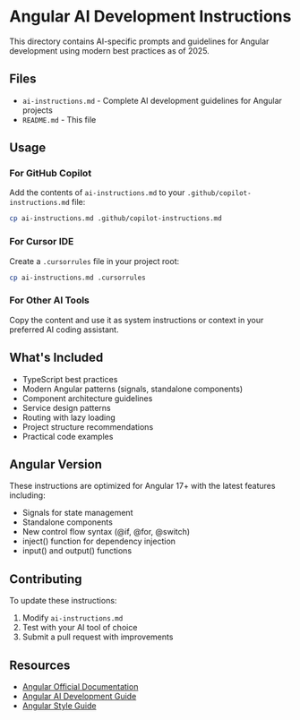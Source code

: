 # Angular AI Development Instructions

This directory contains AI-specific prompts and guidelines for Angular development using modern best practices as of 2025.

## Files

- `ai-instructions.md` - Complete AI development guidelines for Angular projects
- `README.md` - This file

## Usage

### For GitHub Copilot

Add the contents of `ai-instructions.md` to your `.github/copilot-instructions.md` file:

```bash
cp ai-instructions.md .github/copilot-instructions.md
```

### For Cursor IDE

Create a `.cursorrules` file in your project root:

```bash
cp ai-instructions.md .cursorrules
```

### For Other AI Tools

Copy the content and use it as system instructions or context in your preferred AI coding assistant.

## What's Included

- TypeScript best practices
- Modern Angular patterns (signals, standalone components)
- Component architecture guidelines
- Service design patterns
- Routing with lazy loading
- Project structure recommendations
- Practical code examples

## Angular Version

These instructions are optimized for Angular 17+ with the latest features including:

- Signals for state management
- Standalone components
- New control flow syntax (@if, @for, @switch)
- inject() function for dependency injection
- input() and output() functions

## Contributing

To update these instructions:

1. Modify `ai-instructions.md`
2. Test with your AI tool of choice
3. Submit a pull request with improvements

## Resources

- [Angular Official Documentation](https://angular.dev)
- [Angular AI Development Guide](https://angular.dev/ai/develop-with-ai)
- [Angular Style Guide](https://angular.dev/style-guide)
